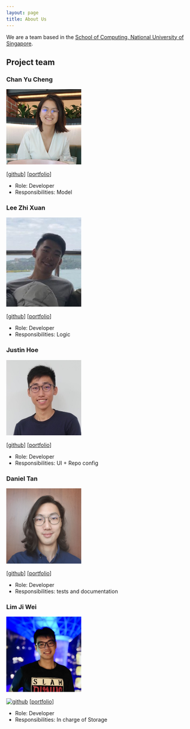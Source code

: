 ```yaml
---
layout: page
title: About Us
---
```


We are a team based in the [School of Computing, National University of Singapore](http://www.comp.nus.edu.sg).

## Project team

### Chan Yu Cheng

<img src="images/yucheng11122017.png" width="200px">

[[github](https://github.com/yucheng11122017)]
[[portfolio](team/yucheng11122017.md)]

* Role: Developer
* Responsibilities: Model

### Lee Zhi Xuan

<img src="images/leezhixuan.png" width="200px">

[[github](https://github.com/leezhixuan)]
[[portfolio](team/leezhixuan.md)]

* Role: Developer
* Responsibilities: Logic


### Justin Hoe

<img src="images/justinhoejj.png" width="200px">

[[github](http://github.com/justinhoejj)]
[[portfolio](team/justinhoejj.md)]

* Role: Developer
* Responsibilities: UI + Repo config

### Daniel Tan

<img src="images/cookiedan42.png" width="200px">

[[github](http://github.com/cookiedan42)]
[[portfolio](team/cookiedan42.md)]

* Role: Developer
* Responsibilities: tests and documentation

### Lim Ji Wei

<img src="images/jiwei99.png" width="200px">

[![github](https://img.shields.io/badge/GitHub-100000?style=for-the-badge&logo=github&logoColor=white)](http://github.com/jiwei99)
[[portfolio](team/jiwei99.md)]

* Role: Developer
* Responsibilities: In charge of Storage
